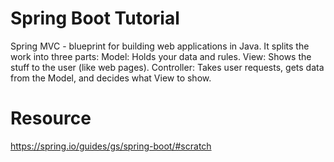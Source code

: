 # Spring Boot Tutorial

Spring MVC - blueprint for building web applications in Java. It splits the work into three parts:
Model: Holds your data and rules.
View: Shows the stuff to the user (like web pages).
Controller: Takes user requests, gets data from the Model, and decides what View to show.

# Resource
https://spring.io/guides/gs/spring-boot/#scratch
